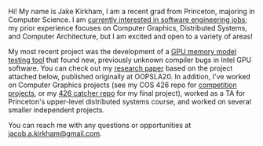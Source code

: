 Hi! My name is Jake Kirkham, I am a recent grad from Princeton, majoring in Computer Science. I am [currently interested in software engineering jobs](JakeKirkhamResume21.pdf); my prior experience focuses on Computer Graphics, Distributed Systems, and Computer Architecture, but I am excited and open to a variety of areas!

My most recent project was the development of a [GPU memory model testing tool](https://github.com/tyler-utah/OpenCLLitmus_v_2) that found new, previously unknown compiler bugs in Intel GPU software. You can check out my [research paper](oopsla2020.pdf) based on the project attached below, published originally at OOPSLA20. In addition, I've worked on Computer Graphics projects (see my COS 426 repo for [competition projects](https://github.com/kirkhamj16/COS-426-Computer-Graphics-Competition-Entries), or my [426 catcher repo](https://github.com/kirkhamj16/426-catcher) for my final project), worked as a TA for Princeton's upper-level distributed systems course, and worked on several smaller independent projects.

You can reach me with any questions or opportunities at jacob.a.kirkham@gmail.com.
<!---
kirkhamj16/kirkhamj16 is a ✨ special ✨ repository because its `README.md` (this file) appears on your GitHub profile.
You can click the Preview link to take a look at your changes.
--->
